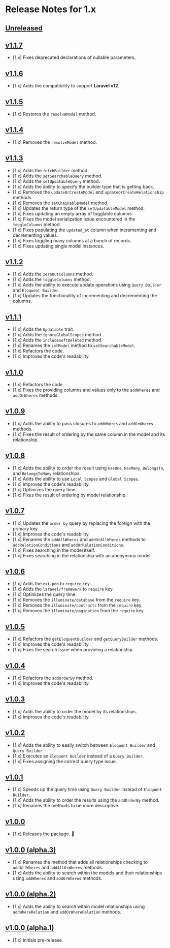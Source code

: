 # Release Notes for 1.x

## [Unreleased](https://github.com/mahmoudmohamedramadan/easy-model/compare/v1.1.7...1.x)

## [v1.1.7](https://github.com/mahmoudmohamedramadan/easy-model/releases/tag/v1.1.7)

- [1.x] Fixes deprecated declarations of nullable parameters.

## [v1.1.6](https://github.com/mahmoudmohamedramadan/easy-model/releases/tag/v1.1.6)

- [1.x] Adds the compatibility to support **Laravel v12**.

## [v1.1.5](https://github.com/mahmoudmohamedramadan/easy-model/releases/tag/v1.1.5)

- [1.x] Restores the `resolveModel` method.

## [v1.1.4](https://github.com/mahmoudmohamedramadan/easy-model/releases/tag/v1.1.4)

- [1.x] Removes the `resolveModel` method.

## [v1.1.3](https://github.com/mahmoudmohamedramadan/easy-model/releases/tag/v1.1.3)

- [1.x] Adds the `fetchBuilder` method.
- [1.x] Adds the `setSearchableQuery` method.
- [1.x] Adds the `setUpdatableQuery` method.
- [1.x] Adds the ability to specify the builder type that is getting back.
- [1.x] Removes the `updateOrCreateModel` and `updateOrCreateRelationship` methods.
- [1.x] Removes the `setChainableModel` method.
- [1.x] Updates the return type of the `setUpdatableModel` method.
- [1.x] Fixes updating an empty array of togglable columns.
- [1.x] Fixes the model serialization issue encountered in the `toggleColumns` method.
- [1.x] Fixes populating the `updated_at` column when incrementing and decrementing values.
- [1.x] Fixes toggling many columns at a bunch of records.
- [1.x] Fixes updating single model instances.

## [v1.1.2](https://github.com/mahmoudmohamedramadan/easy-model/releases/tag/v1.1.2)

- [1.x] Adds the `zeroOutColumns` method.
- [1.x] Adds the `toggleColumns` method.
- [1.x] Adds the ability to execute update operations using `Query Builder` and `Eloquent Builder`.
- [1.x] Updates the functionality of incrementing and decrementing the columns.

## [v1.1.1](https://github.com/mahmoudmohamedramadan/easy-model/releases/tag/v1.1.1)

- [1.x] Adds the `Updatable` trait.
- [1.x] Adds the `ignoreGlobalScopes` method.
- [1.x] Adds the `includeSoftDeleted` method.
- [1.x] Renames the `setModel` method to `setSearchableModel`.
- [1.x] Refactors the code.
- [1.x] Improves the code's readability.

## [v1.1.0](https://github.com/mahmoudmohamedramadan/easy-model/releases/tag/v1.1.0)

- [1.x] Refactors the code.
- [1.x] Fixes the providing columns and values only to the `addWheres` and `addOrWheres` methods.

## [v1.0.9](https://github.com/mahmoudmohamedramadan/easy-model/releases/tag/v1.0.9)

- [1.x] Adds the ability to pass closures to `addWheres` and `addOrWheres` methods.
- [1.x] Fixes the result of ordering by the same column in the model and its relationship.

## [v1.0.8](https://github.com/mahmoudmohamedramadan/easy-model/releases/tag/v1.0.8)

- [1.x] Adds the ability to order the result using `HasOne`, `HasMany`, `BelongsTo`, and `BelongsToMany` relationships.
- [1.x] Adds the ability to use `Local Scopes` and `Global Scopes`.
- [1.x] Improves the code's readability.
- [1.x] Optimizes the query time.
- [1.x] Fixes the result of ordering by model relationship.

## [v1.0.7](https://github.com/mahmoudmohamedramadan/easy-model/releases/tag/v1.0.7)

- [1.x] Updates the `order by` query by replacing the foreign with the primary key.
- [1.x] Improves the code's readability.
- [1.x] Renames the `addAllWheres` and `addOrAllWheres` methods to `addRelationConditions` and `addOrRelationConditions`.
- [1.x] Fixes searching in the model itself.
- [1.x] Fixes searching in the relationship with an anonymous model.

## [v1.0.6](https://github.com/mahmoudmohamedramadan/easy-model/releases/tag/v1.0.6)

- [1.x] Adds the `ext-pdo` to `require` key.
- [1.x] Adds the `laravel/framework` to `require` key.
- [1.x] Optimizes the query time.
- [1.x] Removes the `illuminate/database` from the `require` key.
- [1.x] Removes the `illuminate/contracts` from the `require` key.
- [1.x] Removes the `illuminate/pagination` from the `require` key.

## [v1.0.5](https://github.com/mahmoudmohamedramadan/easy-model/releases/tag/v1.0.5)

- [1.x] Refactors the `getEloquentBuilder` and `getQueryBuilder` methods.
- [1.x] Improves the code's readability.
- [1.x] Fixes the search issue when providing a relationship.

## [v1.0.4](https://github.com/mahmoudmohamedramadan/easy-model/releases/tag/v1.0.4)

- [1.x] Refactors the `addOrderBy` method.
- [1.x] Improves the code's readability.

## [v1.0.3](https://github.com/mahmoudmohamedramadan/easy-model/releases/tag/v1.0.3)

- [1.x] Adds the ability to order the model by its relationships.
- [1.x] Improves the code's readability.

## [v1.0.2](https://github.com/mahmoudmohamedramadan/easy-model/releases/tag/v1.0.2)

- [1.x] Adds the ability to easily switch between `Eloquent Builder` and `Query Builder`.
- [1.x] Executes an `Eloquent Builder` instead of a `Query Builder`.
- [1.x] Fixes assigning the correct query type issue.

## [v1.0.1](https://github.com/mahmoudmohamedramadan/easy-model/releases/tag/v1.0.1)

- [1.x] Speeds up the query time using `Query Builder` instead of `Eloquent Builder`.
- [1.x] Adds the ability to order the results using the `addOrderBy` method.
- [1.x] Renames the methods to be more descriptive.

## [v1.0.0](https://github.com/mahmoudmohamedramadan/easy-model/releases/tag/v1.0.0)

- [1.x] Releases the package. 🎉

## [v1.0.0 (alpha.3)](https://github.com/mahmoudmohamedramadan/easy-model/releases/tag/v1.0.0-alpha.3)

- [1.x] Renames the method that adds all relationships checking to `addAllWheres` and `addAllOrWheres` methods.
- [1.x] Adds the ability to search within the models and their relationships using `addWheres` and `addOrWheres` methods.

## [v1.0.0 (alpha.2)](https://github.com/mahmoudmohamedramadan/easy-model/releases/tag/v1.0.0-alpha.2)

- [1.x] Adds the ability to search within model relationships using `addWhereRelation` and `addOrWhereRelation` methods.

## [v1.0.0 (alpha.1)](https://github.com/mahmoudmohamedramadan/easy-model/releases/tag/v1.0.0-alpha.1)

- [1.x] Initials pre-release.
